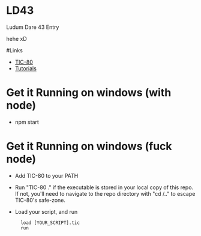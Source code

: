 # LD43

Ludum Dare 43 Entry

hehe xD

#Links

- [TIC-80](https://github.com/nesbox/TIC-80?fbclid=IwAR2sHjSS03ydvSTkXU8EWMM7ju6H3pkxYSIltIXJu6BPQD2LVagZ95VB8tw)
- [Tutorials](https://github.com/nesbox/TIC-80/wiki/tutorials)

# Get it Running on windows (with node)

- npm start

# Get it Running on windows (fuck node)

- Add TIC-80 to your PATH
- Run "TIC-80 ." if the executable is stored in your local copy of this repo.
  If not, you'll need to navigate to the repo directory with "cd /.." to escape TIC-80's safe-zone.
- Load your script, and run

        load [YOUR_SCRIPT].tic
        run

